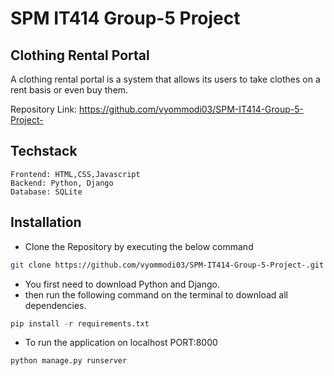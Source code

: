 # SPM IT414 Group-5 Project

## Clothing Rental Portal
A clothing rental portal is a system that allows its users to take clothes on a rent basis or even buy them. 

Repository Link: https://github.com/vyommodi03/SPM-IT414-Group-5-Project-
## Techstack
```
Frontend: HTML,CSS,Javascript
Backend: Python, Django
Database: SQLite
```
## Installation

* Clone the Repository by executing the below command

```bash
git clone https://github.com/vyommodi03/SPM-IT414-Group-5-Project-.git
```

* You first need to download Python and Django. 
* then run the following command on the terminal to download all dependencies.
```python
pip install -r requirements.txt
```
* To run the application on localhost PORT:8000
```python
python manage.py runserver
```
